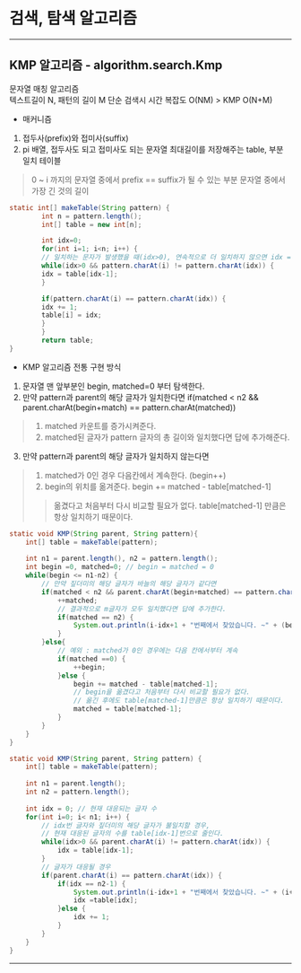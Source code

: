 # 검색, 탐색 알고리즘
---
## KMP 알고리즘 - algorithm.search.Kmp
문자열 매칭 알고리즘  
텍스트길이 N, 패턴의 길이 M 단순 검색시 시간 복잡도 O(NM) > KMP O(N+M)

- 매커니즘
1. 접두사(prefix)와 접미사(suffix)
2. pi 배열, 접두사도 되고 접미사도 되는 문자열 최대길이를 저장해주는 table, 부분 일치 테이블 
> 0 ~ i 까지의 문자열 중에서 prefix == suffix가  될 수 있는 부분 문자열 중에서 가장 긴 것의 길이
```java
static int[] makeTable(String pattern) {
        int n = pattern.length();
        int[] table = new int[n];

        int idx=0;
        for(int i=1; i<n; i++) {
        // 일치하는 문자가 발생했을 때(idx>0), 연속적으로 더 일치하지 않으면 idx = table[idx-1]로 돌려준다.
        while(idx>0 && pattern.charAt(i) != pattern.charAt(idx)) {
        idx = table[idx-1];
        }

        if(pattern.charAt(i) == pattern.charAt(idx)) {
        idx += 1;
        table[i] = idx;
        }
        }
        return table;
}
```
- KMP 알고리즘 전통 구현 방식
1. 문자열 맨 앞부분인 begin, matched=0 부터 탐색한다.  
2. 만약 pattern과 parent의 해당 글자가 일치한다면 if(matched < n2 && parent.charAt(begin+match) == pattern.charAt(matched))
> 1. matched 카운트를 증가시켜준다.  
> 2. matched된 글자가 pattern 글자의 총 길이와 일치했다면 답에 추가해준다.
3. 만약 pattern과 parent의 해당 글자가 일치하지 않는다면
> 1. matched가 0인 경우 다음칸에서 계속한다. (begin++)
> 2. begin의 위치를 옮겨준다. begin += matched - table[matched-1]
>> 옮겼다고 처음부터 다시 비교할 필요가 없다. table[matched-1] 만큼은 항상 일치하기 때문이다.
```java
static void KMP(String parent, String pattern){
	int[] table = makeTable(pattern);
	
	int n1 = parent.length(), n2 = pattern.length();
	int begin =0, matched=0; // begin = matched = 0
	while(begin <= n1-n2) {
		// 만약 짚더미의 해당 글자가 바늘의 해당 글자가 같다면
		if(matched < n2 && parent.charAt(begin+matched) == pattern.charAt(matched)) {
			++matched;
			// 결과적으로 m글자가 모두 일치했다면 답에 추가한다.
			if(matched == n2) {
				System.out.println(i-idx+1 + "번째에서 찾았습니다. ~" + (begin+1) );
			}
		}else{
			// 예외 : matched가 0인 경우에는 다음 칸에서부터 계속 
			if(matched ==0) {
				++begin;
			}else {
				begin += matched - table[matched-1];
				// begin을 옮겼다고 처음부터 다시 비교할 필요가 없다.
				// 옮긴 후에도 table[matched-1]만큼은 항상 일치하기 때문이다.
				matched = table[matched-1];
			}
		}
	}
}
```
```java
static void KMP(String parent, String pattern) {
	int[] table = makeTable(pattern);
		
	int n1 = parent.length();
	int n2 = pattern.length();
		
	int idx = 0; // 현재 대응되는 글자 수
	for(int i=0; i< n1; i++) {
		// idx번 글자와 짚더미의 해당 글자가 불일치할 경우, 
		// 현재 대응된 글자의 수를 table[idx-1]번으로 줄인다.
		while(idx>0 && parent.charAt(i) != pattern.charAt(idx)) {
			idx = table[idx-1];
		}
		// 글자가 대응될 경우	
		if(parent.charAt(i) == pattern.charAt(idx)) {
			if(idx == n2-1) {
				System.out.println(i-idx+1 + "번째에서 찾았습니다. ~" + (i+1) );
				idx =table[idx];
			}else {
				idx += 1;
			}
		}
	}
}
```
---